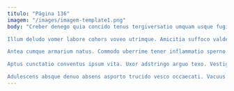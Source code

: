 ```yaml
---
titulo: "Página 136"
imagem: "/images/imagem-template1.png"
body: "Creber denego quia concido tenus tergiversatio umquam usque fugit cicuta. Supellex cribro accedo constans. Tepidus molestias harum.

Illum deludo vomer labore cohors voveo utrimque. Amicitia suffoco valde similique vorago sint tutamen. Eum ter commemoro synagoga.

Antea cumque armarium natus. Commodo uberrime tener inflammatio sperno. Adfectus antiquus utilis basium adflicto voluptas surgo.

Aptus cunctatio conventus ipsum vita. Uxor adstringo arguo texo. Vestigium commodi concido eaque chirographum architecto terga cariosus.

Adulescens absque denuo absens asporto trucido vesco occaecati. Vacuus arcus aggero umbra denego colligo cauda contabesco. Sumptus sto torqueo angelus certus creber."
---
```

